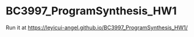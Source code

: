 # BC3997_ProgramSynthesis_HW1
Run it at
https://leyicui-angel.github.io/BC3997_ProgramSynthesis_HW1/
